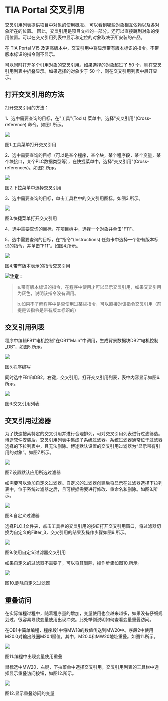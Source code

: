 # TIA Portal 交叉引用

交叉引用列表提供项目中对象的使用概况。 可以看到哪些对象相互依赖以及各对象所在的位置。 因此，交叉引用是项目文档的一部分。还可以直接跳到对象的使用位置。可以在交叉引用列表中显示和定位的对象取决于所安装的产品。

在 TIA Portal V15 及更高版本中，交叉引用中将显示带有版本标识的指令。不带版本标识的指令则不显示。

可以同时打开多个引用对象的交叉引用。如果选择的对象超过了 50 个，则在交叉引用列表中折叠显示。如果选择的对象少于 50 个，则在交叉引用列表中展开显示。

## 打开交叉引用的方法

打开交叉引用的方法：

1、选中需要查询的目标，在"工具"(Tools) 菜单中，选择"交叉引用"(Cross-reference) 命令。如图1.所示。

![](images/16-01.png)

图1.工具菜单打开交叉引用

2、选中需要查询的目标（可以是某个程序，某个块，某个程序段，某个变量，某个块接口，某个PLC数据类型等），在快捷菜单中，选择"交叉引用"(Cross-references)。如图2.所示。

![](images/16-02.png)

图2.下拉菜单中选择交叉引用

3、选中需要查询的目标，单击工具栏中的交叉引用图标。如图3.所示。

![](images/16-03.png)

图3.快捷菜单打开交叉引用

4、选中需要查询的目标，在项目树中，选择一个对象并单击"F11"。

5、选中需要查询的目标，在"指令"(Instructions) 任务卡中选择一个带有版本标识的指令，并单击"F11"。如图4.所示。

![](images/16-04.png)

图4.带有版本表示的指令交叉引用

![](images/3.gif)**注意：**

> a.带有版本标识的指令，在程序中使用才可以显示交叉引用，如果交叉引用为灰色，说明该指令没有调用。
> 
> b.如果不了解程序中是否使用过某些指令，可以直接对该指令交叉引用（前提是该指令是带有版本标识的）

## 交叉引用列表

程序中编辑FB1"电机控制"在OB1"Main"中调用，生成背景数据块DB2“电机控制_DB”，如图5.所示。

![](images/16-05.png)

图5.程序编写

同时选中FB1和DB2，右键，交叉引用，打开交叉引用列表，表中内容显示如图6.所示。

![](images/16-06.png)

图6.交叉引用列表

## 交叉引用过滤器

为了快速搜索特定的交叉引用并进行合理排列，可对交叉引用列表进行过滤筛选。博途软件安装后，交叉引用列表中集成了系统过滤器。系统过滤器通常位于过滤器选择的下拉列表中，且无法删除。博途默认设置的交叉引用过滤器为“显示带有引用的对象”。如图7.所示。

![](images/16-07.png)

图7.设置默认应用所选过滤器

如需要可以添加自定义过滤器。自定义的过滤器创建后将显示在过滤器选择下拉列表中，位于系统过滤器之后，且可根据需要进行修改、重命名和删除。如图8.所示。

![](images/16-08.png)

图8.自定义过滤器

选择PLC\_1文件夹，点击工具栏的交叉引用的按钮打开交叉引用窗口，将过滤器切换为自定义的Filter\_3，交叉引用的结果及操作步骤如图9.所示。

![](images/16-09.png)

图9.使用自定义过滤器交叉引用

如果自定义的过滤器不需要了，可以将其删除，操作步骤如图10.所示。

![](images/16-10.png)

图10.删除自定义过滤器

## 重叠访问

在实际编程过程中，随着程序量的增加，变量使用也会越来越多，如果没有仔细规划过，很容易导致变量使用出现冲突。此处举例说明如何查看变量重叠访问。

在OB1中简单编程，程序段1中将MW18的数值传送到MW20中。序段2中使用M20.0对输出线圈M20.1赋值，其中，M20.0和MW20地址重叠。如图11.所示。

![](images/16-11.png)

图11.编程中出现变量使用重叠

鼠标选中MW20，右键，下拉菜单中选择交叉引用，交叉引用列表的工具栏中选择显示重叠访问按钮，如图12.所示。

![](images/16-12.png)

图12.显示重叠访问的变量
